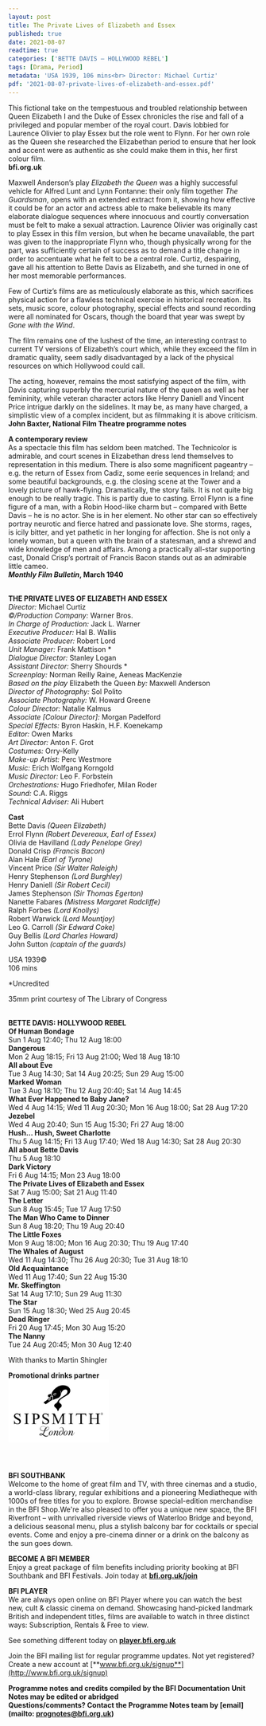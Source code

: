 ```yaml
---
layout: post
title: The Private Lives of Elizabeth and Essex
published: true
date: 2021-08-07
readtime: true
categories: ['BETTE DAVIS – HOLLYWOOD REBEL']
tags: [Drama, Period]
metadata: 'USA 1939, 106 mins<br> Director: Michael Curtiz'
pdf: '2021-08-07-private-lives-of-elizabeth-and-essex.pdf'
---
```


This fictional take on the tempestuous and troubled relationship between Queen Elizabeth I and the Duke of Essex chronicles the rise and fall of a privileged and popular member of the royal court. Davis lobbied for Laurence Olivier to play Essex but the role went to Flynn. For her own role as the Queen she researched the Elizabethan period to ensure that her look and accent were as authentic as she could make them in this, her first colour film.  
**bfi.org.uk**

Maxwell Anderson’s play _Elizabeth the Queen_ was a highly successful vehicle for Alfred Lunt and Lynn Fontanne: their only film together _The Guardsman_, opens with an extended extract from it, showing how effective it could be for an actor and actress able to make believable its many elaborate dialogue sequences where innocuous and courtly conversation must be felt to make a sexual attraction. Laurence Olivier was originally cast to play Essex in this film version, but when he became unavailable, the part was given to the inappropriate Flynn who, though physically wrong for the part, was sufficiently certain of success as to demand a title change in order to accentuate what he felt to be a central role. Curtiz, despairing, gave all his attention to Bette Davis as Elizabeth, and she turned in one of her most memorable performances.

Few of Curtiz’s films are as meticulously elaborate as this, which sacrifices physical action for a flawless technical exercise in historical recreation. Its sets, music score, colour photography, special effects and sound recording were all nominated for Oscars, though the board that year was swept by _Gone with  the Wind_.

The film remains one of the lushest of the time, an interesting contrast to current TV versions of Elizabeth’s court which, while they exceed the film in dramatic quality, seem sadly disadvantaged by a lack of the physical resources on which Hollywood could call.

The acting, however, remains the most satisfying aspect of the film, with Davis capturing superbly the mercurial nature of the queen as well as her femininity, while veteran character actors like Henry Daniell and Vincent Price intrigue darkly on the sidelines. It may be, as many have charged, a simplistic view of a complex incident, but as filmmaking it is above criticism.  
**John Baxter, National Film Theatre programme notes**

**A contemporary review**  
As a spectacle this film has seldom been matched. The Technicolor is admirable, and court scenes in Elizabethan dress lend themselves to representation in this medium. There is also some magnificent pageantry – e.g. the return of Essex from Cadiz, some eerie sequences in Ireland; and some beautiful backgrounds, e.g. the closing scene at the Tower and a lovely picture of hawk-flying. Dramatically, the story fails. It is not quite big enough to be really tragic. This is partly due to casting. Errol Flynn is a fine figure of a man, with a Robin Hood-like charm but – compared with Bette Davis – he is no actor. She is in her element. No other star can so effectively portray neurotic and fierce hatred and passionate love. She storms, rages, is icily bitter, and yet pathetic in her longing for affection. She is not only a lonely woman, but a queen with the brain of a statesman, and a shrewd and wide knowledge of men and affairs. Among a practically all-star supporting cast, Donald Crisp’s portrait of Francis Bacon stands out as an admirable little cameo.  
**_Monthly Film Bulletin_, March 1940**
<br><br>


**THE PRIVATE LIVES OF ELIZABETH AND ESSEX**  
_Director:_ Michael Curtiz  
_©/Production Company:_ Warner Bros.  
_In Charge of Production:_ Jack L. Warner  
_Executive Producer:_ Hal B. Wallis  
_Associate Producer:_ Robert Lord  
_Unit Manager:_ Frank Mattison *  
_Dialogue Director:_ Stanley Logan  
_Assistant Director:_ Sherry Shourds *  
_Screenplay:_ Norman Reilly Raine,  Aeneas MacKenzie  
_Based on the play_ Elizabeth the Queen _by:_ Maxwell Anderson  
_Director of Photography:_ Sol Polito  
_Associate Photography:_ W. Howard Greene  
_Colour Director:_ Natalie Kalmus  
_Associate [Colour Director]:_ Morgan Padelford  
_Special Effects:_ Byron Haskin, H.F. Koenekamp  
_Editor:_ Owen Marks  
_Art Director:_ Anton F. Grot  
_Costumes:_ Orry-Kelly  
_Make-up Artist:_ Perc Westmore  
_Music:_ Erich Wolfgang Korngold  
_Music Director:_ Leo F. Forbstein  
_Orchestrations:_ Hugo Friedhofer, Milan Roder  
_Sound:_ C.A. Riggs  
_Technical Adviser:_ Ali Hubert  

**Cast**  
Bette Davis _(Queen Elizabeth)_  
Errol Flynn _(Robert Devereaux, Earl of Essex)_  
Olivia de Havilland _(Lady Penelope Grey)_  
Donald Crisp _(Francis Bacon)_  
Alan Hale _(Earl of Tyrone)_  
Vincent Price _(Sir Walter Raleigh)_  
Henry Stephenson _(Lord Burghley)_  
Henry Daniell _(Sir Robert Cecil)_  
James Stephenson _(Sir Thomas Egerton)_  
Nanette Fabares _(Mistress Margaret Radcliffe)_  
Ralph Forbes _(Lord Knollys)_  
Robert Warwick _(Lord Mountjoy)_  
Leo G. Carroll _(Sir Edward Coke)_  
Guy Bellis _(Lord Charles Howard)_  
John Sutton _(captain of the guards)_  

USA 1939©  
106 mins

*Uncredited

35mm print courtesy of The Library of Congress
<br><br>

**BETTE DAVIS: HOLLYWOOD REBEL**<br>
**Of Human Bondage**<br>
Sun 1 Aug 12:40; Thu 12 Aug 18:00<br>
**Dangerous**<br>
Mon 2 Aug 18:15; Fri 13 Aug 21:00;  Wed 18 Aug 18:10<br>
**All about Eve**<br>
Tue 3 Aug 14:30; Sat 14 Aug 20:25;  Sun 29 Aug 15:00<br>
**Marked Woman**<br>
Tue 3 Aug 18:10; Thu 12 Aug 20:40;  Sat 14 Aug 14:45<br>
**What Ever Happened to Baby Jane?**<br>
Wed 4 Aug 14:15; Wed 11 Aug 20:30;  Mon 16 Aug 18:00; Sat 28 Aug 17:20<br>
**Jezebel**<br>
Wed 4 Aug 20:40; Sun 15 Aug 15:30;  Fri 27 Aug 18:00<br>
**Hush… Hush, Sweet Charlotte**<br>
Thu 5 Aug 14:15; Fri 13 Aug 17:40;  Wed 18 Aug 14:30; Sat 28 Aug 20:30<br>
**All about Bette Davis**<br>
Thu 5 Aug 18:10<br>
**Dark Victory**<br>
Fri 6 Aug 14:15; Mon 23 Aug 18:00<br>
**The Private Lives of Elizabeth and Essex**<br>
Sat 7 Aug 15:00; Sat 21 Aug 11:40<br>
**The Letter**<br>
Sun 8 Aug 15:45; Tue 17 Aug 17:50<br>
**The Man Who Came to Dinner**<br>
Sun 8 Aug 18:20; Thu 19 Aug 20:40<br>
**The Little Foxes**<br>
Mon 9 Aug 18:00; Mon 16 Aug 20:30;  Thu 19 Aug 17:40<br>
**The Whales of August**<br>
Wed 11 Aug 14:30; Thu 26 Aug 20:30;  Tue 31 Aug 18:10<br>
**Old Acquaintance**<br>
Wed 11 Aug 17:40; Sun 22 Aug 15:30<br>
**Mr. Skeffington**<br>
Sat 14 Aug 17:10; Sun 29 Aug 11:30<br>
**The Star**<br>
Sun 15 Aug 18:30; Wed 25 Aug 20:45<br>
**Dead Ringer**<br>
Fri 20 Aug 17:45; Mon 30 Aug 15:20<br>
**The Nanny**<br>
Tue 24 Aug 20:45; Mon 30 Aug 12:40<br>

With thanks to Martin Shingler

**Promotional drinks partner**  
<img style="float: left;" src="/img/partner/Sipsmith London Logo-Black-Vector-01 (1).jpg" width="40%" height="40%">
<br><br><br><br><br><br><br><br><br><br>


**BFI SOUTHBANK**  
Welcome to the home of great film and TV, with three cinemas and a studio, a world-class library, regular exhibitions and a pioneering Mediatheque with 1000s of free titles for you to explore. Browse special-edition merchandise in the BFI Shop.We&#39;re also pleased to offer you a unique new space, the BFI Riverfront – with unrivalled riverside views of Waterloo Bridge and beyond, a delicious seasonal menu, plus a stylish balcony bar for cocktails or special events. Come and enjoy a pre-cinema dinner or a drink on the balcony as the sun goes down.  

**BECOME A BFI MEMBER**  
Enjoy a great package of film benefits including priority booking at BFI Southbank and BFI Festivals. Join today at [**bfi.org.uk/join**](http://www.bfi.org.uk/join)  

**BFI PLAYER**  
 We are always open online on BFI Player where you can watch the best new, cult &amp; classic cinema on demand. Showcasing hand-picked landmark British and independent titles, films are available to watch in three distinct ways: Subscription, Rentals &amp; Free to view.  

See something different today on [**player.bfi.org.uk**](https://player.bfi.org.uk)  

Join the BFI mailing list for regular programme updates. Not yet registered? Create a new account at [**www.bfi.org.uk/signup**](http://www.bfi.org.uk/signup)

**Programme notes and credits compiled by the BFI Documentation Unit  
Notes may be edited or abridged  
Questions/comments? Contact the Programme Notes team by [email](mailto: prognotes@bfi.org.uk)**

<!--stackedit_data:
eyJoaXN0b3J5IjpbMTkyMzA0NzA0Nl19
-->